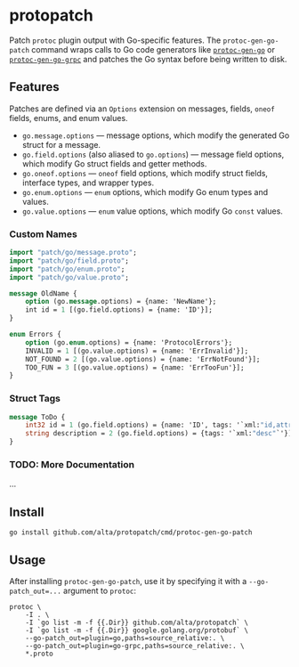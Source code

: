 # protopatch

Patch `protoc` plugin output with Go-specific features. The `protoc-gen-go-patch` command wraps calls to Go code generators like [`protoc-gen-go`](https://pkg.go.dev/google.golang.org/protobuf/cmd/protoc-gen-go) or [`protoc-gen-go-grpc`](https://pkg.go.dev/google.golang.org/grpc/cmd/protoc-gen-go-grpc) and patches the Go syntax before being written to disk.

## Features

Patches are defined via an `Options` extension on messages, fields, `oneof` fields, enums, and enum values.

- `go.message.options` — message options, which modify the generated Go struct for a message.
- `go.field.options` (also aliased to `go.options`) — message field options, which modify Go struct fields and getter methods.
- `go.oneof.options` — `oneof` field options, which modify struct fields, interface types, and wrapper types.
- `go.enum.options` — `enum` options, which modify Go enum types and values.
- `go.value.options` — `enum` value options, which modify Go `const` values.

### Custom Names

```proto
import "patch/go/message.proto";
import "patch/go/field.proto";
import "patch/go/enum.proto";
import "patch/go/value.proto";

message OldName {
	option (go.message.options) = {name: 'NewName'};
	int id = 1 [(go.field.options) = {name: 'ID'}];
}

enum Errors {
	option (go.enum.options) = {name: 'ProtocolErrors'};
	INVALID = 1 [(go.value.options) = {name: 'ErrInvalid'}];
	NOT_FOUND = 2 [(go.value.options) = {name: 'ErrNotFound'}];
	TOO_FUN = 3 [(go.value.options) = {name: 'ErrTooFun'}];
}
```

### Struct Tags

```proto
message ToDo {
	int32 id = 1 (go.field.options) = {name: 'ID', tags: '`xml:"id,attr"`'}]
	string description = 2 (go.field.options) = {tags: '`xml:"desc"`'}]
}
```

### TODO: More Documentation

…

## Install

`go install github.com/alta/protopatch/cmd/protoc-gen-go-patch`

## Usage

After installing `protoc-gen-go-patch`, use it by specifying it with a `--go-patch_out=...` argument to `protoc`:

```shell
protoc \
	-I . \
	-I `go list -m -f {{.Dir}} github.com/alta/protopatch` \
	-I `go list -m -f {{.Dir}} google.golang.org/protobuf` \
	--go-patch_out=plugin=go,paths=source_relative:. \
	--go-patch_out=plugin=go-grpc,paths=source_relative:. \
	*.proto
```
